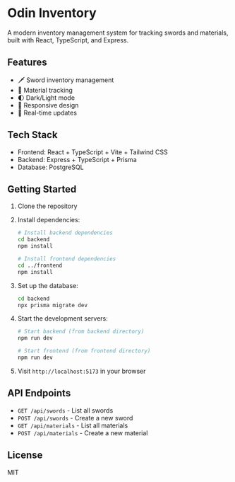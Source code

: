 # Odin Inventory

A modern inventory management system for tracking swords and materials, built with React, TypeScript, and Express.

## Features

- 🗡️ Sword inventory management
- 🔧 Material tracking
- 🌓 Dark/Light mode
- 📱 Responsive design
- 🔄 Real-time updates

## Tech Stack

- Frontend: React + TypeScript + Vite + Tailwind CSS
- Backend: Express + TypeScript + Prisma
- Database: PostgreSQL

## Getting Started

1. Clone the repository
2. Install dependencies:

   ```bash
   # Install backend dependencies
   cd backend
   npm install

   # Install frontend dependencies
   cd ../frontend
   npm install
   ```

3. Set up the database:

   ```bash
   cd backend
   npx prisma migrate dev
   ```

4. Start the development servers:

   ```bash
   # Start backend (from backend directory)
   npm run dev

   # Start frontend (from frontend directory)
   npm run dev
   ```

5. Visit `http://localhost:5173` in your browser

## API Endpoints

- `GET /api/swords` - List all swords
- `POST /api/swords` - Create a new sword
- `GET /api/materials` - List all materials
- `POST /api/materials` - Create a new material

## License

MIT
